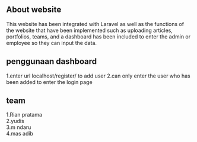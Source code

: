 


## About website

This website has been integrated with Laravel as well as the functions of the website that have been implemented such as uploading articles, portfolios, teams, and a dashboard has been included to enter the admin or employee so they can input the data.

## penggunaan dashboard

1.enter url localhost/register/ to add user 
2.can only enter the user who has been added to enter the login page

## team
1.Rian pratama<br>
2.yudis<br>
3.m ndaru<br>
4.mas adib <br>
